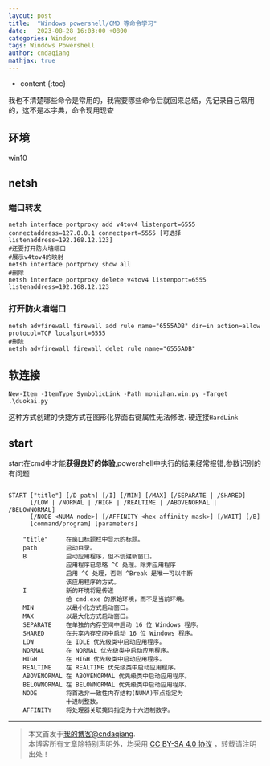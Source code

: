 ```yaml
---
layout: post
title:  "Windows powershell/CMD 等命令学习"
date:   2023-08-28 16:03:00 +0800
categories: Windows
tags: Windows Powershell
author: cndaqiang
mathjax: true
---
```

* content
{:toc}

我也不清楚哪些命令是常用的，我需要哪些命令后就回来总结，先记录自己常用的，这不是本字典，命令现用现查







## 环境
win10

## netsh
### 端口转发
```
netsh interface portproxy add v4tov4 listenport=6555 connectaddress=127.0.0.1 connectport=5555 [可选择listenaddress=192.168.12.123]
#还要打开防火墙端口
#展示v4tov4的映射
netsh interface portproxy show all
#删除
netsh interface portproxy delete v4tov4 listenport=6555 listenaddress=192.168.12.123
```

### 打开防火墙端口
```
netsh advfirewall firewall add rule name="6555ADB" dir=in action=allow protocol=TCP localport=6555
#删除
netsh advfirewall firewall delet rule name="6555ADB"
```

## 软连接
```
New-Item -ItemType SymbolicLink -Path monizhan.win.py -Target .\duokai.py
```
这种方式创建的快捷方式在图形化界面右键属性无法修改.
硬连接`HardLink`



## start
start在cmd中才能**获得良好的体验**,powershell中执行的结果经常报错,参数识别的有问题
```

START ["title"] [/D path] [/I] [/MIN] [/MAX] [/SEPARATE | /SHARED]
      [/LOW | /NORMAL | /HIGH | /REALTIME | /ABOVENORMAL | /BELOWNORMAL]
      [/NODE <NUMA node>] [/AFFINITY <hex affinity mask>] [/WAIT] [/B]
      [command/program] [parameters]

    "title"     在窗口标题栏中显示的标题。
    path        启动目录。
    B           启动应用程序，但不创建新窗口。
                应用程序已忽略 ^C 处理。除非应用程序
                启用 ^C 处理，否则 ^Break 是唯一可以中断
                该应用程序的方式。
    I           新的环境将是传递
                给 cmd.exe 的原始环境，而不是当前环境。
    MIN         以最小化方式启动窗口。
    MAX         以最大化方式启动窗口。
    SEPARATE    在单独的内存空间中启动 16 位 Windows 程序。
    SHARED      在共享内存空间中启动 16 位 Windows 程序。
    LOW         在 IDLE 优先级类中启动应用程序。
    NORMAL      在 NORMAL 优先级类中启动应用程序。
    HIGH        在 HIGH 优先级类中启动应用程序。
    REALTIME    在 REALTIME 优先级类中启动应用程序。
    ABOVENORMAL 在 ABOVENORMAL 优先级类中启动应用程序。
    BELOWNORMAL 在 BELOWNORMAL 优先级类中启动应用程序。
    NODE        将首选非一致性内存结构(NUMA)节点指定为
                十进制整数。
    AFFINITY    将处理器关联掩码指定为十六进制数字。
```




------
>本文首发于[我的博客@cndaqiang](https://cndaqiang.github.io/).<br>
>本博客所有文章除特别声明外，均采用 [CC BY-SA 4.0 协议](https://creativecommons.org/licenses/by-sa/4.0/deed.zh) ，转载请注明出处！

